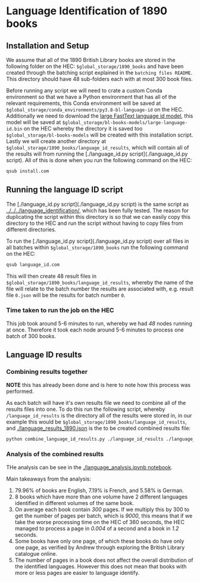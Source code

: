 # Language Identification of 1890 books

## Installation and Setup

We assume that all of the 1890 British Library books are stored in the following folder on the HEC: `$global_storage/1890_books` and have been created through the batching script explained in the `batching files README`. This directory should have 48 sub-folders each with at most 300 book files.

Before running any script we will need to crate a custom Conda environment so that we have a Python environment that has all of the relevant requirements, this Conda environment will be saved at `$global_storage/conda_environments/py3.8-bl-language-id` on the HEC. Additionally we need to download the [large FastText language id model](https://fasttext.cc/docs/en/language-identification.html), this model will be saved at `$global_storage/bl-books-models/large-language-id.bin` on the HEC whereby the directory it is saved too `$global_storage/bl-books-models` will be created with this installation script. Lastly we will create another directory at `$global_storage/1890_books/language_id_results`, which will contain all of the results will from running the [./language_id.py script](./language_id.py script). All of this is done when you run the following command on the HEC:

``` bash
qsub install.com
```

## Running the language ID script

The [./language_id.py script](./language_id.py script) is the same script as [../../../language_identification/](../../../language_identification/), which has been fully tested. The reason for duplicating the script within this directory is so that we can easily copy this directory to the HEC and run the script without having to copy files from different directories.

To run the [./language_id.py script](./language_id.py script) over all files in all batches within `$global_storage/1890_books` run the following command on the HEC:

``` bash
qsub language_id.com
```

This will then create 48 result files in `$global_storage/1890_books/language_id_results`, whereby the name of the file will relate to the batch number the results are associated with, e.g. result file `0.json` will be the results for batch number `0`.


### Time taken to run the job on the HEC

This job took around 5-6 minutes to run, whereby we had *48* nodes running at once. Therefore it took each node around 5-6 minutes to process one batch of 300 books.

## Language ID results

### Combining results together

**NOTE** this has already been done and is here to note how this process was performed.

As each batch will have it's own results file we need to combine all of the results files into one. To do this run the following script, whereby `/language_id_results` is the directory all of the results were stored in, in our example this would be `$global_storage/1890_books/language_id_results`, and [./language_results_1890.json](./language_results_1890.json) is the to be created combined results file:

``` bash
python combine_language_id_results.py ./language_id_results ./language_results_1890.json
```

### Analysis of the combined results

THe analysis can be see in the [./language_analysis.ipynb notebook](./language_analysis.ipynb).

Main takeaways from the analysis:

1. 79.96% of books are English, 7.19% is French, and 5.58% is German.
2. 8 books which have more than one volume have 2 different languages identified in different volumes of the same book.
3. On average each book contain *300* pages. If we multiply this by 300 to get the number of pages per batch, which is *9000*, this means that if we take the worse processing time on the HEC of 360 seconds, the HEC managed to process a page in *0.004* of a second and a book in *1.2* seconds.
4. Some books have only one page, of which these books do have only one page, as verified by Andrew through exploring the British Library catalogue online.
5. The number of pages in a book does not affect the overall distribution of the identified languages. However this does not mean that books with more or less pages are easier to language identify.